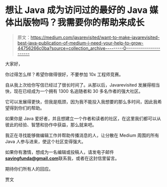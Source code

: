 # 想让 Java 成为访问过的最好的 Java 媒体出版物吗？我需要你的帮助来成长

> 原文：<https://medium.com/javarevisited/want-to-make-javarevisited-best-java-publication-of-medium-i-need-your-help-to-grow-44756266c0ba?source=collection_archive---------0----------------------->

大家好，

你过得怎么样？希望你做得很好，不要参加 10x 工程师竞赛。

自从我上次给你写信已经过了很长时间了。从那以后，Javarevisited 发展得相当快，现在已经成为一个拥有 1300 名追随者和 30 多名作者的强大社区。

它可以发展得更快，但我是瓶颈，因为我不能投入我想要的那么多时间，因此我希望得到你们的帮助。

如果你是 Java 爱好者，并且想建立一个作者和读者的社区，在这里我们都可以从彼此的经验、智慧和协作中获益，那么就来吧。

我正在寻找能够做编辑工作并帮助传播消息的人，让分散在 Medium 周围的所有 Java 人参与进来，使这个社区变得强大。

如果你有激情，想成为一名编辑或投稿人，请发电子邮件**savingfunda@gmail.com**联系我，或者在这封信里留言。

期待你们所有人的回应。

贾文